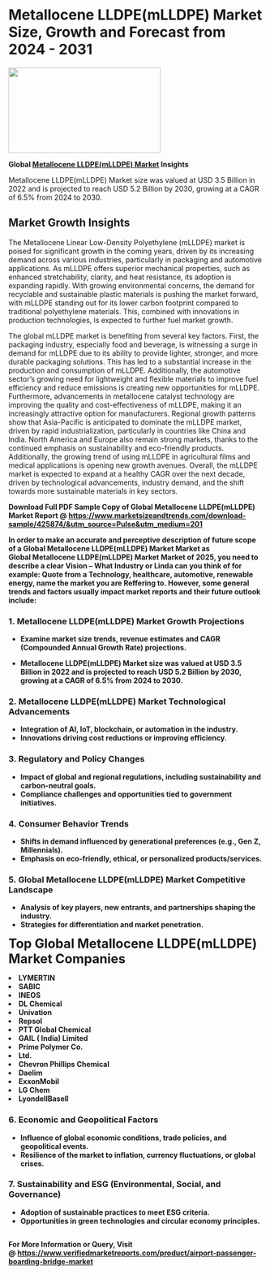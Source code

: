 <H1>Metallocene LLDPE(mLLDPE) Market Size, Growth and Forecast from 2024 - 2031</H1><img class="aligncenter size-medium wp-image-584254" src="https://thirdeyenews.in/wp-content/uploads/2024/09/Global-Market-Research-300x168.jpeg" alt="" width="300" height="168" /><p><strong>Global&nbsp;<a href="https://www.marketsizeandtrends.com/download-sample/425874/&amp;utm_source=Pulse&amp;utm_medium=201">Metallocene LLDPE(mLLDPE) Market</a> Insights</strong></p><p>Metallocene LLDPE(mLLDPE) Market size was valued at USD 3.5 Billion in 2022 and is projected to reach USD 5.2 Billion by 2030, growing at a CAGR of 6.5% from 2024 to 2030.</p><p><h2>Market Growth Insights</h2> <p>The Metallocene Linear Low-Density Polyethylene (mLLDPE) market is poised for significant growth in the coming years, driven by its increasing demand across various industries, particularly in packaging and automotive applications. As mLLDPE offers superior mechanical properties, such as enhanced stretchability, clarity, and heat resistance, its adoption is expanding rapidly. With growing environmental concerns, the demand for recyclable and sustainable plastic materials is pushing the market forward, with mLLDPE standing out for its lower carbon footprint compared to traditional polyethylene materials. This, combined with innovations in production technologies, is expected to further fuel market growth.</p> <p><strong></strong></p> <p>The global mLLDPE market is benefiting from several key factors. First, the packaging industry, especially food and beverage, is witnessing a surge in demand for mLLDPE due to its ability to provide lighter, stronger, and more durable packaging solutions. This has led to a substantial increase in the production and consumption of mLLDPE. Additionally, the automotive sector’s growing need for lightweight and flexible materials to improve fuel efficiency and reduce emissions is creating new opportunities for mLLDPE. Furthermore, advancements in metallocene catalyst technology are improving the quality and cost-effectiveness of mLLDPE, making it an increasingly attractive option for manufacturers. Regional growth patterns show that Asia-Pacific is anticipated to dominate the mLLDPE market, driven by rapid industrialization, particularly in countries like China and India. North America and Europe also remain strong markets, thanks to the continued emphasis on sustainability and eco-friendly products. Additionally, the growing trend of using mLLDPE in agricultural films and medical applications is opening new growth avenues. Overall, the mLLDPE market is expected to expand at a healthy CAGR over the next decade, driven by technological advancements, industry demand, and the shift towards more sustainable materials in key sectors.</p> <p><strong></p><p><span class=""><strong>Download Full PDF Sample Copy of Global Metallocene LLDPE(mLLDPE) Market Report</strong> @ <a href="https://www.marketsizeandtrends.com/download-sample/425874/&amp;utm_source=Pulse&amp;utm_medium=201" target="_blank">https://www.marketsizeandtrends.com/download-sample/425874/&amp;utm_source=Pulse&amp;utm_medium=201</a></span></p><p>In order to make an accurate and perceptive description of future scope of a Global&nbsp;Metallocene LLDPE(mLLDPE) Market Market as Global&nbsp;Metallocene LLDPE(mLLDPE) Market Market of 2025, you need to describe a clear Vision &ndash; What Industry or Linda can you think of for example: Quote from a Technology, healthcare, automotive, renewable energy, name the market you are Reffering to. However, some general trends and factors usually impact market reports and their future outlook include:</p><h3>1.&nbsp;<strong>Metallocene LLDPE(mLLDPE) Market Growth Projections</strong></h3><ul><li>Examine market size trends, revenue estimates and CAGR (Compounded Annual Growth Rate) projections.</li><li><p>Metallocene LLDPE(mLLDPE) Market size was valued at USD 3.5 Billion in 2022 and is projected to reach USD 5.2 Billion by 2030, growing at a CAGR of 6.5% from 2024 to 2030.</p></li></ul><h3>2.&nbsp;<strong>Metallocene LLDPE(mLLDPE) Market Technological Advancements</strong></h3><ul><li>Integration of AI, IoT, blockchain, or automation in the industry.</li><li>Innovations driving cost reductions or improving efficiency.</li></ul><h3>3.&nbsp;<strong>Regulatory and Policy Changes</strong></h3><ul><li>Impact of global and regional regulations, including sustainability and carbon-neutral goals.</li><li>Compliance challenges and opportunities tied to government initiatives.</li></ul><h3>4.&nbsp;<strong>Consumer Behavior Trends</strong></h3><ul><li>Shifts in demand influenced by generational preferences (e.g., Gen Z, Millennials).</li><li>Emphasis on eco-friendly, ethical, or personalized products/services.</li></ul><h3>5.&nbsp;<strong>Global Metallocene LLDPE(mLLDPE) Market Competitive Landscape</strong></h3><ul><li>Analysis of key players, new entrants, and partnerships shaping the industry.</li><li>Strategies for differentiation and market penetration.</li></ul><p data-pm-slice="1 1 []"><span style="color: inherit; font-family: inherit; font-size: 25px;">Top Global Metallocene LLDPE(mLLDPE) Market Companies</span></p><div class="" data-test-id=""><p><li>LYMERTIN</li><li> SABIC</li><li> INEOS</li><li> DL Chemical</li><li> Univation</li><li> Repsol</li><li> PTT Global Chemical</li><li> GAIL ( India) Limited</li><li> Prime Polymer Co.</li><li> Ltd.</li><li> Chevron Phillips Chemical</li><li> Daelim</li><li> ExxonMobil</li><li> LG Chem</li><li> LyondellBasell</li></p></div><h3>6.&nbsp;<strong>Economic and Geopolitical Factors</strong></h3><ul><li>Influence of global economic conditions, trade policies, and geopolitical events.</li><li>Resilience of the market to inflation, currency fluctuations, or global crises.</li></ul><h3>7.&nbsp;<strong>Sustainability and ESG (Environmental, Social, and Governance)</strong></h3><ul><li>Adoption of sustainable practices to meet ESG criteria.</li><li>Opportunities in green technologies and circular economy principles.</li></ul><h2><strong style="font-size: 14px;">For More Information or Query, Visit @&nbsp;</strong><a style="background-color: #ffffff; font-size: 14px;" href="https://www.marketsizeandtrends.com/report/metallocene-lldpe-mlldpe-market/" target="_blank">https://www.verifiedmarketreports.com/product/airport-passenger-boarding-bridge-market</a></h2>
